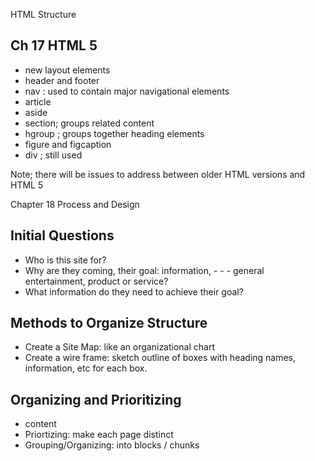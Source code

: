 HTML Structure

## Ch 17 HTML 5
- new layout elements
- header and footer
- nav : used to contain major navigational elements
- article
- aside
- section; groups related content
- hgroup ; groups together heading elements
- figure and figcaption
- div ; still used

Note; there will be issues to address between older HTML versions and HTML 5




Chapter 18 Process and Design

## Initial Questions
- Who is this site for?
- Why are they coming, their goal: information, - - - general entertainment, product or service?
- What information do they need to achieve their goal?

## Methods to Organize Structure
- Create a Site Map: like an organizational chart
- Create a wire frame: sketch outline of boxes with heading names, information, etc for each box.

## Organizing and Prioritizing
- content
- Priortizing: make each page distinct
- Grouping/Organizing: into blocks / chunks



